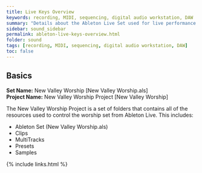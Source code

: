```yaml
---
title: Live Keys Overview
keywords: recording, MIDI, sequencing, digital audio workstation, DAW
summary: "Details about the Ableton Live Set used for live performance on the keyboard."
sidebar: sound_sidebar
permalink: ableton-live-keys-overview.html
folder: sound
tags: [recording, MIDI, sequencing, digital audio workstation, DAW]
toc: false
---
```


## Basics

**Set Name:** New Valley Worship [New Valley Worship.als]  
**Project Name:** New Valley Worship Project [New Valley Worship]  

The New Valley Worship Project is a set of folders that contains all of the resources used to control the worship set from Ableton Live.  This includes:

- Ableton Set (New Valley Worship.als)
- Clips
- MultiTracks
- Presets
- Samples

{% include links.html %}

